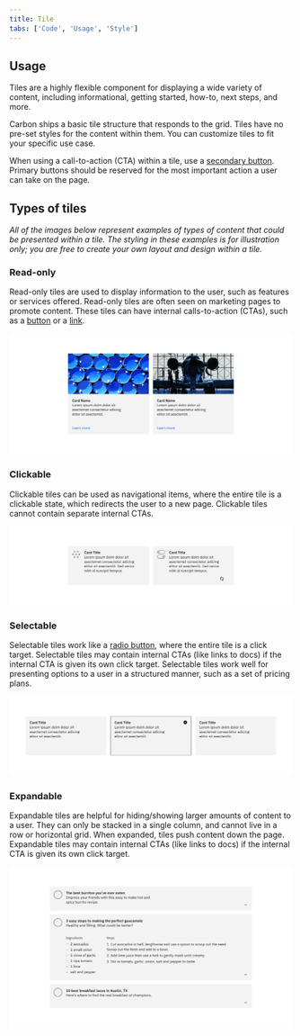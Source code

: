 ```yaml
---
title: Tile
tabs: ['Code', 'Usage', 'Style']
---
```


## Usage

Tiles are a highly flexible component for displaying a wide variety of content, including informational, getting started, how-to, next steps, and more.

Carbon ships a basic tile structure that responds to the grid. Tiles have no pre-set styles for the content within them. You can customize tiles to fit your specific use case.

When using a call-to-action (CTA) within a tile, use a [secondary button](/components/button). Primary buttons should be reserved for the most important action a user can take on the page.

## Types of tiles

_All of the images below represent examples of types of content that could be presented within a tile. The styling in these examples is for illustration only; you are free to create your own layout and design within a tile._

### Read-only

Read-only tiles are used to display information to the user, such as features or services offered. Read-only tiles are often seen on marketing pages to promote content. These tiles can have internal calls-to-action (CTAs), such as a [button](/components/button) or a [link](/components/link).

<image-component cols=“12”>

![Example image of read-only tiles.](images/tile-usage-1.png)

</image-component>

### Clickable

Clickable tiles can be used as navigational items, where the entire tile is a clickable state, which redirects the user to a new page. Clickable tiles cannot contain separate internal CTAs.

<image-component cols=“12”>

![Example image of clickable tiles.](images/tile-usage-2.png)

</image-component>

### Selectable

Selectable tiles work like a [radio button](/components/radio-button), where the entire tile is a click target. Selectable tiles may contain internal CTAs (like links to docs) if the internal CTA is given its own click target. Selectable tiles work well for presenting options to a user in a structured manner, such as a set of pricing plans.

<image-component cols=“12”>

![Example image of selectable tiles.](images/tile-usage-3.png)

</image-component>

### Expandable

Expandable tiles are helpful for hiding/showing larger amounts of content to a user. They can only be stacked in a single column, and cannot live in a row or horizontal grid. When expanded, tiles push content down the page. Expandable tiles may contain internal CTAs (like links to docs) if the internal CTA is given its own click target.

<image-component cols=“12”>

![Example image of expandable tiles.](images/tile-usage-4.png)

</image-component>
